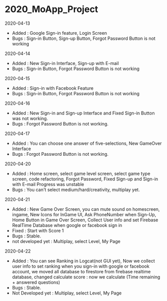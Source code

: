 # 2020_MoApp_Project

2020-04-13

  - Added : Google Sign-in feature, Login Screen
  - Bugs : Sign-in Button, Sign-up Button, Forgot Password Button is not working
  
2020-04-14

  - Added : New Sign-in Interface, Sign-up with E-mail
  - Bugs : Sign-in Button, Forgot Password Button is not working
  
2020-04-15

  - Added : Sign-in with Facebook Feature
  - Bugs : Sign-in Button, Forgot Password Button is not working
  
2020-04-16

  - Added : New Sign-in and Sign-up Interface and Fixed Sign-in Button was not working.
  - Bugs : Forgot Password Button is not working.
  
2020-04-17

  - Added : You can choose one answer of five-selections, New GameOver Interface
  - Bugs : Forgot Password Button is not working.
  
2020-04-20

  - Added : Home screen, select game level screen, select game type screen, code refactoring, Forgot Password, Fixed Sign-up and Sign-in with E-mail Progress was unstable
  - Bugs : You can't select medium/hard/creativity, multiplay yet.

2020-04-21

  - Added : New Game Over Screen, you can mute sound on homescreen, ingame, New Icons for InGame UI, Ask PhoneNumber when Sign-Up, Home Button in Game Over Screen, Collect User info and set Firebase RealTime Database when google  or facebook sign in
  - Fixed : Start with Score 1
  - Bugs : Stable.
  - not developed yet : Multiplay, select Level, My Page

  2020-04-22

   - Added : You can see Ranking in Logcat(not GUI yet), Now we collect user info to set ranking when you sign-in with google
              or facebook account, we moved all database to firestore from firebase realtime database, changed calculate score                : now we calculate (Time remaining + answered questions)
   - Bugs : Stable.
   - Not Developed yet : Multiplay, select Level, My Page
